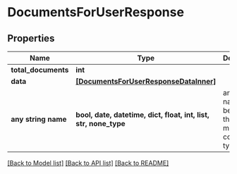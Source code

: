 # DocumentsForUserResponse


## Properties
Name | Type | Description | Notes
------------ | ------------- | ------------- | -------------
**total_documents** | **int** |  | 
**data** | [**[DocumentsForUserResponseDataInner]**](DocumentsForUserResponseDataInner.md) |  | 
**any string name** | **bool, date, datetime, dict, float, int, list, str, none_type** | any string name can be used but the value must be the correct type | [optional]

[[Back to Model list]](../README.md#documentation-for-models) [[Back to API list]](../README.md#documentation-for-api-endpoints) [[Back to README]](../README.md)


